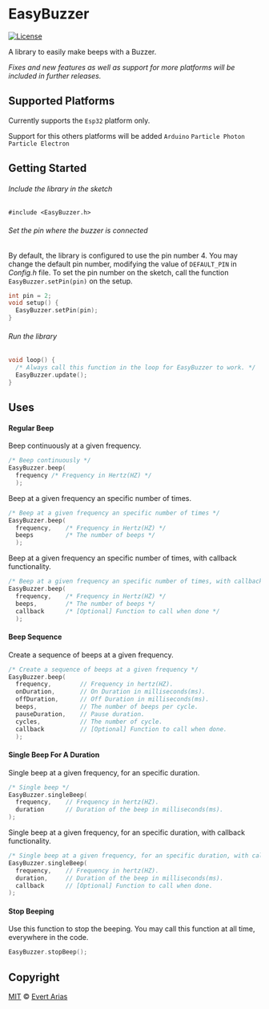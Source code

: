 # EasyBuzzer
[![License](http://img.shields.io/:license-mit-blue.svg)](http://doge.mit-license.org)

A library to easily make beeps with a Buzzer.

*Fixes and new features as well as support for more platforms will be included in further releases.*

## Supported Platforms

Currently supports the `Esp32` platform only.

Support for this others platforms will be added `Arduino`  `Particle Photon`  `Particle Electron`

## Getting Started

###### Include the library in the sketch

`#include <EasyBuzzer.h>`

###### Set the pin where the buzzer is connected

By default, the library is configured to use the pin number 4. You may change the default pin number, modifying the value of `DEFAULT_PIN`  in *Config.h* file. To set the pin number on the sketch, call the function `EasyBuzzer.setPin(pin)` on the setup.

```c++
int pin = 2;
void setup() {
  EasyBuzzer.setPin(pin);
}
```

###### Run the library

``` c++
void loop() {
  /* Always call this function in the loop for EasyBuzzer to work. */
  EasyBuzzer.update();
}
```



## Uses

#### Regular Beep

Beep continuously at a given frequency.

```c++
/* Beep continuously */
EasyBuzzer.beep(
  frequency	/* Frequency in Hertz(HZ) */
  );
```

Beep at a given frequency an specific number of times.

```c++
/* Beep at a given frequency an specific number of times */
EasyBuzzer.beep(
  frequency,	/* Frequency in Hertz(HZ) */
  beeps			/* The number of beeps */
  );
```

Beep at a given frequency an specific number of times, with callback functionality.

```c++
/* Beep at a given frequency an specific number of times, with callback functionality */
EasyBuzzer.beep(
  frequency,	/* Frequency in Hertz(HZ) */
  beeps,		/* The number of beeps */
  callback		/* [Optional] Function to call when done */
  );
```



#### Beep Sequence

Create a sequence of beeps at a given frequency. 

```c++
/* Create a sequence of beeps at a given frequency */
EasyBuzzer.beep(
  frequency,		// Frequency in hertz(HZ). 
  onDuration, 		// On Duration in milliseconds(ms).
  offDuration, 		// Off Duration in milliseconds(ms).
  beeps, 			// The number of beeps per cycle.
  pauseDuration, 	// Pause duration.
  cycles, 		    // The number of cycle.
  callback			// [Optional] Function to call when done.
  );	
```



#### Single Beep For A Duration 

Single beep at a given frequency, for an specific duration.

```c++
/* Single beep */
EasyBuzzer.singleBeep(
  frequency,	// Frequency in hertz(HZ).
  duration		// Duration of the beep in milliseconds(ms).
);
```

Single beep at a given frequency, for an specific duration, with callback functionality.

```c++
/* Single beep at a given frequency, for an specific duration, with callback functionality */
EasyBuzzer.singleBeep(
  frequency, 	// Frequency in hertz(HZ).
  duration, 	// Duration of the beep in milliseconds(ms).
  callback		// [Optional] Function to call when done.
);
```



#### Stop Beeping

Use this function to stop the beeping. You may call this function at all time, everywhere in the code.

```c++
EasyBuzzer.stopBeep();
```



## Copyright

[MIT](../LICENSE.md) © [Evert Arias](https://evert.ariascode.com/about)